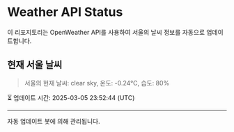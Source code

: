 
# Weather API Status

이 리포지토리는 OpenWeather API를 사용하여 서울의 날씨 정보를 자동으로 업데이트합니다.

## 현재 서울 날씨
> 서울의 현재 날씨: clear sky, 온도: -0.24°C, 습도: 80%

⏳ 업데이트 시간: 2025-03-05 23:52:44 (UTC)

---
자동 업데이트 봇에 의해 관리됩니다.
